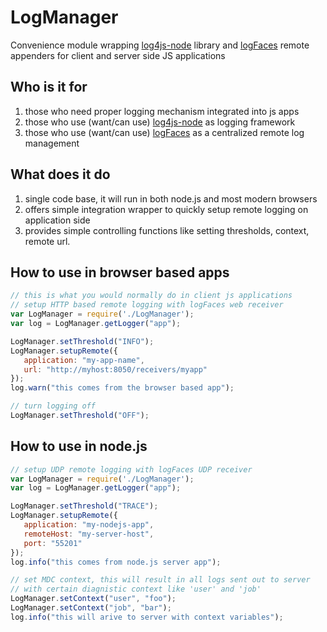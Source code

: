 # LogManager
Convenience module wrapping [log4js-node](https://github.com/nomiddlename/log4js-node) library and [logFaces](http://www.logfaces.com)
remote appenders for client and server side JS applications

## Who is it for
1. those who need proper logging mechanism integrated into js apps
2. those who use (want/can use) [log4js-node](https://github.com/nomiddlename/log4js-node) as logging framework
3. those who use (want/can use) [logFaces](http://www.logfaces.com) as a centralized remote log management

## What does it do
1. single code base, it will run in both node.js and most modern browsers
2. offers simple integration wrapper to quickly setup remote logging on application side
3. provides simple controlling functions like setting thresholds, context, remote url.

## How to use in browser based apps
```javascript
// this is what you would normally do in client js applications
// setup HTTP based remote logging with logFaces web receiver
var LogManager = require('./LogManager');
var log = LogManager.getLogger("app");

LogManager.setThreshold("INFO");
LogManager.setupRemote({
   application: "my-app-name",
   url: "http://myhost:8050/receivers/myapp"
});
log.warn("this comes from the browser based app");

// turn logging off
LogManager.setThreshold("OFF");
```

## How to use in node.js
```javascript
// setup UDP remote logging with logFaces UDP receiver
var LogManager = require('./LogManager');
var log = LogManager.getLogger("app");

LogManager.setThreshold("TRACE");
LogManager.setupRemote({
   application: "my-nodejs-app",
   remoteHost: "my-server-host",
   port: "55201"
});
log.info("this comes from node.js server app");

// set MDC context, this will result in all logs sent out to server
// with certain diagnistic context like 'user' and 'job'
LogManager.setContext("user", "foo");
LogManager.setContext("job", "bar");
log.info("this will arive to server with context variables");

```
